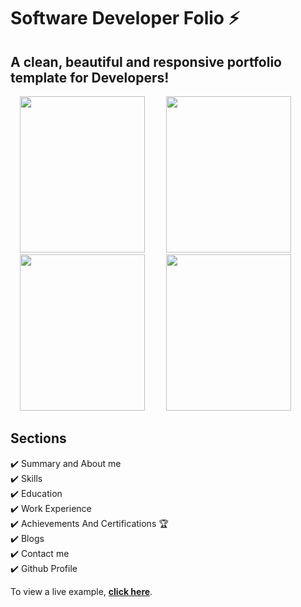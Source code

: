 # Software Developer Folio ⚡️
## A clean, beautiful and responsive portfolio template for Developers!



<p float="left" margin="5">
  <img src="https://user-images.githubusercontent.com/59998576/101877400-f45f4080-3bb3-11eb-9e98-f1d5a1ed7e03.png" width="200" height="250"  hspace="15"/>
  <img src="https://user-images.githubusercontent.com/59998576/101877501-1b1d7700-3bb4-11eb-9101-e2c5a8a49c42.png" width="200" height="250"  hspace="15"/>
  <img src="https://user-images.githubusercontent.com/59998576/101877693-6df72e80-3bb4-11eb-9bf3-2c0946b13313.png" width="200"  height="250" hspace="15"/>
  <img src="https://user-images.githubusercontent.com/59998576/101877851-a991f880-3bb4-11eb-96b4-0544c9f071e9.png" width="200"  height="250" hspace="15"/>
</p>



## Sections
✔️ Summary and About me\
✔️ Skills\
✔️ Education\
✔️ Work Experience\
✔️ Achievements And Certifications 🏆\
✔️ Blogs\
✔️ Contact me\
✔️ Github Profile

To view a live example, **[click here](https://developerfolio2104.netlify.app/)**.
